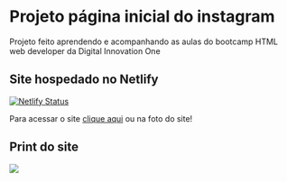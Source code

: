 # Projeto página inicial do instagram

Projeto feito aprendendo e acompanhando as aulas do bootcamp HTML web developer da Digital Innovation One

## Site hospedado no Netlify
[![Netlify Status](https://api.netlify.com/api/v1/badges/b681845d-6b69-4826-96ef-65f4f08cc7ef/deploy-status)](https://app.netlify.com/sites/deki-home-instagram-clone/deploys)

Para acessar o site <a href="https://deki-home-instagram-clone.netlify.app/#">clique aqui</a> ou na foto do site!

## Print do site


<a href="https://deki-home-instagram-clone.netlify.app/#"><img src="https://github.com/Alexandrehideki13/Projeto-pagina-inicial-do-instagram/blob/master/img/printCloneInstagram.jpg" /></a>
